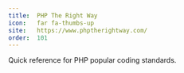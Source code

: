 ```yaml
---
title:  PHP The Right Way         
icon:   far fa-thumbs-up         
site:   https://www.phptherightway.com/
order:  101                      
---
```


Quick reference for PHP popular coding standards.
